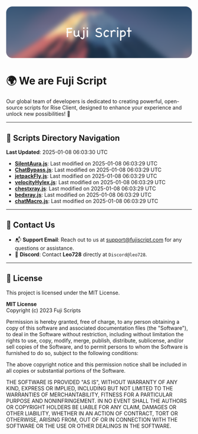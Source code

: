 ![Banner](.github/b.webp)

# 🌍 **We are Fuji Script**

Our global team of developers is dedicated to creating powerful, open-source scripts for Rise Client, designed to enhance your experience and unlock new possibilities! 🌟

---
<!-- SCRIPTS_NAVIGATION_START -->
## 📂 **Scripts Directory Navigation**

**Last Updated**: 2025-01-08 06:03:30 UTC

- **[SilentAura.js](scripts/SilentAura.js)**: Last modified on 2025-01-08 06:03:29 UTC
- **[ChatBypass.js](scripts/ChatBypass.js)**: Last modified on 2025-01-08 06:03:29 UTC
- **[jetpackFly.js](scripts/jetpackFly.js)**: Last modified on 2025-01-08 06:03:29 UTC
- **[velocityHylex.js](scripts/velocityHylex.js)**: Last modified on 2025-01-08 06:03:29 UTC
- **[chestxray.js](scripts/chestxray.js)**: Last modified on 2025-01-08 06:03:29 UTC
- **[bedxray.js](scripts/bedxray.js)**: Last modified on 2025-01-08 06:03:29 UTC
- **[chatMacro.js](scripts/chatMacro.js)**: Last modified on 2025-01-08 06:03:29 UTC

<!-- SCRIPTS_NAVIGATION_END -->

---

## 💬 **Contact Us**  
- 📬 **Support Email**: Reach out to us at [support@fujiscript.com](mailto:support@fujiscript.com) for any questions or assistance.  
- 💬 **Discord**: Contact **Leo728** directly at `Discord@leo728`.

---

## 📜 **License**

This project is licensed under the MIT License.  

**MIT License**  
Copyright (c) 2023 Fuji Scripts  

Permission is hereby granted, free of charge, to any person obtaining a copy of this software and associated documentation files (the "Software"), to deal in the Software without restriction, including without limitation the rights to use, copy, modify, merge, publish, distribute, sublicense, and/or sell copies of the Software, and to permit persons to whom the Software is furnished to do so, subject to the following conditions:  

The above copyright notice and this permission notice shall be included in all copies or substantial portions of the Software.  

THE SOFTWARE IS PROVIDED "AS IS", WITHOUT WARRANTY OF ANY KIND, EXPRESS OR IMPLIED, INCLUDING BUT NOT LIMITED TO THE WARRANTIES OF MERCHANTABILITY, FITNESS FOR A PARTICULAR PURPOSE AND NONINFRINGEMENT. IN NO EVENT SHALL THE AUTHORS OR COPYRIGHT HOLDERS BE LIABLE FOR ANY CLAIM, DAMAGES OR OTHER LIABILITY, WHETHER IN AN ACTION OF CONTRACT, TORT OR OTHERWISE, ARISING FROM, OUT OF OR IN CONNECTION WITH THE SOFTWARE OR THE USE OR OTHER DEALINGS IN THE SOFTWARE.  

